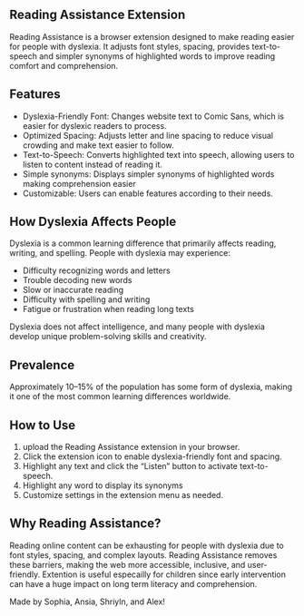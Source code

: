 ## Reading Assistance Extension

Reading Assistance is a browser extension designed to make reading easier for people with dyslexia. It adjusts font styles, spacing, provides text-to-speech and simpler synonyms of highlighted words to improve reading comfort and comprehension.

## Features

- Dyslexia-Friendly Font: Changes website text to Comic Sans, which is easier for dyslexic readers to process.  
- Optimized Spacing: Adjusts letter and line spacing to reduce visual crowding and make text easier to follow.  
- Text-to-Speech: Converts highlighted text into speech, allowing users to listen to content instead of reading it.
- Simple synonyms: Displays simpler synonyms of highlighted words making comprehension easier 
- Customizable: Users can enable features according to their needs.  

## How Dyslexia Affects People

Dyslexia is a common learning difference that primarily affects reading, writing, and spelling. People with dyslexia may experience:

- Difficulty recognizing words and letters  
- Trouble decoding new words  
- Slow or inaccurate reading  
- Difficulty with spelling and writing  
- Fatigue or frustration when reading long texts  

Dyslexia does not affect intelligence, and many people with dyslexia develop unique problem-solving skills and creativity.

## Prevalence

Approximately 10–15% of the population has some form of dyslexia, making it one of the most common learning differences worldwide.

## How to Use

1. upload the Reading Assistance extension in your browser.  
2. Click the extension icon to enable dyslexia-friendly font and spacing.  
3. Highlight any text and click the “Listen” button to activate text-to-speech.
4. Highlight any word to display its synonyms
5. Customize settings in the extension menu as needed.

## Why Reading Assistance?

Reading online content can be exhausting for people with dyslexia due to font styles, spacing, and complex layouts. Reading Assistance removes these barriers, making the web more accessible, inclusive, and user-friendly. Extention is useful especailly for children since early intervention can have a huge impact on long term literacy and comprehension.

Made by Sophia, Ansia, Shriyln, and Alex!


